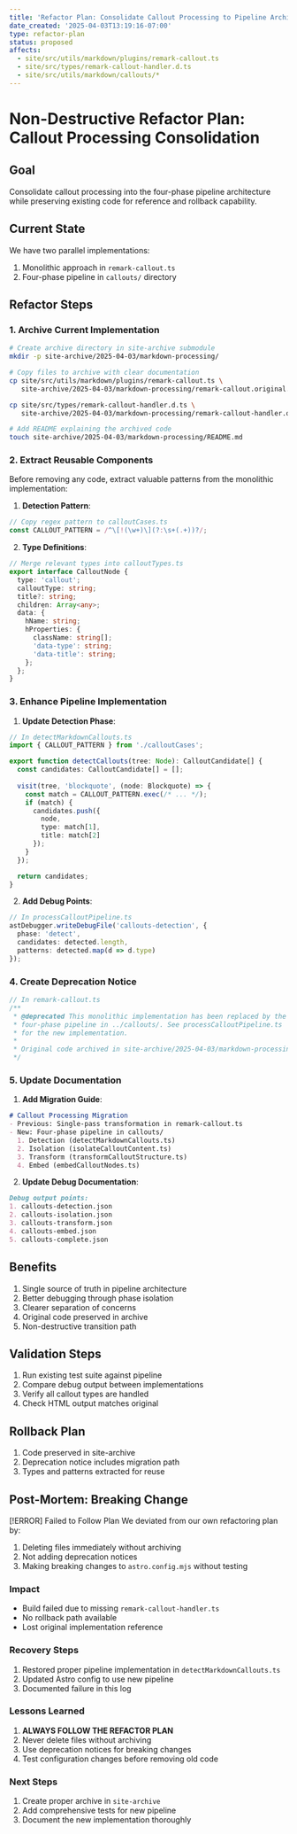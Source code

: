 ```yaml
---
title: 'Refactor Plan: Consolidate Callout Processing to Pipeline Architecture'
date_created: '2025-04-03T13:19:16-07:00'
type: refactor-plan
status: proposed
affects:
  - site/src/utils/markdown/plugins/remark-callout.ts
  - site/src/types/remark-callout-handler.d.ts
  - site/src/utils/markdown/callouts/*
---
```


# Non-Destructive Refactor Plan: Callout Processing Consolidation

## Goal
Consolidate callout processing into the four-phase pipeline architecture while preserving existing code for reference and rollback capability.

## Current State
We have two parallel implementations:
1. Monolithic approach in `remark-callout.ts`
2. Four-phase pipeline in `callouts/` directory

## Refactor Steps

### 1. Archive Current Implementation
```bash
# Create archive directory in site-archive submodule
mkdir -p site-archive/2025-04-03/markdown-processing/

# Copy files to archive with clear documentation
cp site/src/utils/markdown/plugins/remark-callout.ts \
   site-archive/2025-04-03/markdown-processing/remark-callout.original.ts

cp site/src/types/remark-callout-handler.d.ts \
   site-archive/2025-04-03/markdown-processing/remark-callout-handler.original.d.ts

# Add README explaining the archived code
touch site-archive/2025-04-03/markdown-processing/README.md
```

### 2. Extract Reusable Components
Before removing any code, extract valuable patterns from the monolithic implementation:

1. **Detection Pattern**:
```typescript
// Copy regex pattern to calloutCases.ts
const CALLOUT_PATTERN = /^\[!(\w+)\](?:\s+(.+))?/;
```

2. **Type Definitions**:
```typescript
// Merge relevant types into calloutTypes.ts
export interface CalloutNode {
  type: 'callout';
  calloutType: string;
  title?: string;
  children: Array<any>;
  data: {
    hName: string;
    hProperties: {
      className: string[];
      'data-type': string;
      'data-title': string;
    };
  };
}
```

### 3. Enhance Pipeline Implementation

1. **Update Detection Phase**:
```typescript
// In detectMarkdownCallouts.ts
import { CALLOUT_PATTERN } from './calloutCases';

export function detectCallouts(tree: Node): CalloutCandidate[] {
  const candidates: CalloutCandidate[] = [];
  
  visit(tree, 'blockquote', (node: Blockquote) => {
    const match = CALLOUT_PATTERN.exec(/* ... */);
    if (match) {
      candidates.push({
        node,
        type: match[1],
        title: match[2]
      });
    }
  });

  return candidates;
}
```

2. **Add Debug Points**:
```typescript
// In processCalloutPipeline.ts
astDebugger.writeDebugFile('callouts-detection', {
  phase: 'detect',
  candidates: detected.length,
  patterns: detected.map(d => d.type)
});
```

### 4. Create Deprecation Notice
```typescript
// In remark-callout.ts
/**
 * @deprecated This monolithic implementation has been replaced by the 
 * four-phase pipeline in ../callouts/. See processCalloutPipeline.ts
 * for the new implementation.
 * 
 * Original code archived in site-archive/2025-04-03/markdown-processing/
 */
```

### 5. Update Documentation

1. **Add Migration Guide**:
```markdown
# Callout Processing Migration
- Previous: Single-pass transformation in remark-callout.ts
- New: Four-phase pipeline in callouts/
  1. Detection (detectMarkdownCallouts.ts)
  2. Isolation (isolateCalloutContent.ts)
  3. Transform (transformCalloutStructure.ts)
  4. Embed (embedCalloutNodes.ts)
```

2. **Update Debug Documentation**:
```markdown
Debug output points:
1. callouts-detection.json
2. callouts-isolation.json
3. callouts-transform.json
4. callouts-embed.json
5. callouts-complete.json
```

## Benefits
1. Single source of truth in pipeline architecture
2. Better debugging through phase isolation
3. Clearer separation of concerns
4. Original code preserved in archive
5. Non-destructive transition path

## Validation Steps
1. Run existing test suite against pipeline
2. Compare debug output between implementations
3. Verify all callout types are handled
4. Check HTML output matches original

## Rollback Plan
1. Code preserved in site-archive
2. Deprecation notice includes migration path
3. Types and patterns extracted for reuse

## Post-Mortem: Breaking Change

[!ERROR] Failed to Follow Plan
We deviated from our own refactoring plan by:
1. Deleting files immediately without archiving
2. Not adding deprecation notices
3. Making breaking changes to `astro.config.mjs` without testing

### Impact
- Build failed due to missing `remark-callout-handler.ts`
- No rollback path available
- Lost original implementation reference

### Recovery Steps
1. Restored proper pipeline implementation in `detectMarkdownCallouts.ts`
2. Updated Astro config to use new pipeline
3. Documented failure in this log

### Lessons Learned
1. **ALWAYS FOLLOW THE REFACTOR PLAN**
2. Never delete files without archiving
3. Use deprecation notices for breaking changes
4. Test configuration changes before removing old code

### Next Steps
1. Create proper archive in `site-archive`
2. Add comprehensive tests for new pipeline
3. Document the new implementation thoroughly
